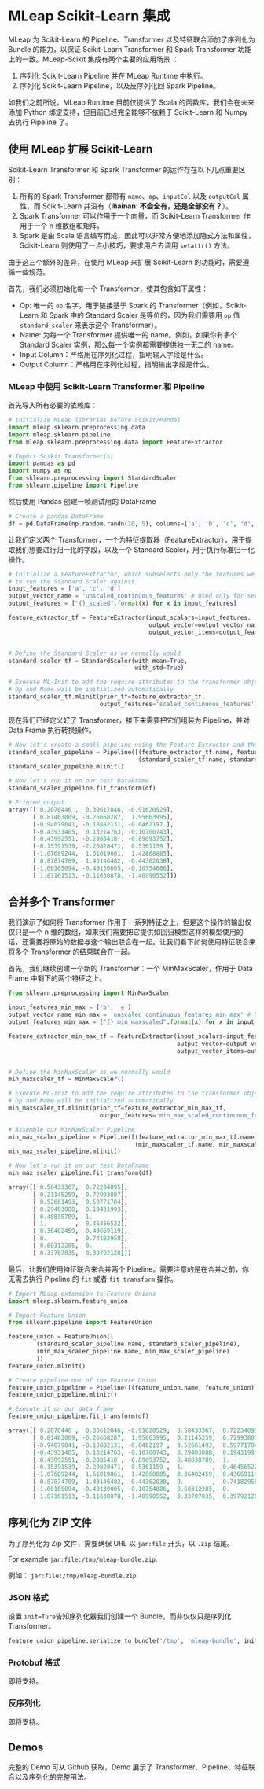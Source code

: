 # MLeap Scikit-Learn 集成

MLeap 为 Scikit-Learn 的 Pipeline、Transformer 以及特征联合添加了序列化为 Bundle 的能力，以保证 Scikit-Learn Transformer 和 Spark Transformer 功能上的一致。MLeap-Scikit 集成有两个主要的应用场景 ：

1. 序列化 Scikit-Learn Pipeline 并在 MLeap Runtime 中执行。
2. 序列化 Scikit-Learn Pipeline，以及反序列化回 Spark Pipeline。

如我们之前所说，MLeap Runtime 目前仅提供了 Scala 的函数库，我们会在未来添加 Python 绑定支持，但目前已经完全能够不依赖于 Scikit-Learn 和 Numpy 去执行 Pipeline 了。

## 使用 MLeap 扩展 Scikit-Learn

Scikit-Learn Transformer 和 Spark Transformer 的运作存在以下几点重要区别：

1. 所有的 Spark Transformer 都带有 `name`、`op`、`inputCol` 以及 `outputCol` 属性，而 Scikit-Learn 并没有（**ihainan: 不会全有，还是全部没有？**）。
2. Spark Transformer 可以作用于一个向量，而 Scikit-Learn Transformer 作用于一个 n 维数组和矩阵。
3. Spark 是由 Scala 语言编写而成，因此可以非常方便地添加隐式方法和属性，Scikit-Learn 则使用了一点小技巧，要求用户去调用 `setattr()` 方法。

由于这三个额外的差异，在使用 MLeap 来扩展 Scikit-Learn 的功能时，需要遵循一些规范。

首先，我们必须初始化每一个 Transformer，使其包含如下属性：

* Op: 唯一的 `op` 名字，用于链接基于 Spark 的 Transformer（例如，Scikit-Learn 和 Spark 中的 Standard Scaler 是等价的，因为我们需要用 `op` 值 `standard_scaler` 来表示这个 Transformer）。
* Name: 为每一个 Transformer 提供唯一的 name。例如，如果你有多个 Standard Scaler 实例，那么每一个实例都需要提供独一无二的 name。
* Input Column：严格用在序列化过程，指明输入字段是什么。
* Output Column：严格用在序列化过程，指明输出字段是什么。

### MLeap 中使用 Scikit-Learn Transformer 和 Pipeline

首先导入所有必要的依赖库：

```python
# Initialize MLeap libraries before Scikit/Pandas
import mleap.sklearn.preprocessing.data
import mleap.sklearn.pipeline
from mleap.sklearn.preprocessing.data import FeatureExtractor

# Import Scikit Transformer(s)
import pandas as pd
import numpy as np
from sklearn.preprocessing import StandardScaler
from sklearn.pipeline import Pipeline
```

然后使用 Pandas 创建一帧测试用的 DataFrame

```python
# Create a pandas DataFrame
df = pd.DataFrame(np.random.randn(10, 5), columns=['a', 'b', 'c', 'd', 'e'])
```

让我们定义两个 Transformer，一个为特征提取器（FeatureExtractor），用于提取我们想要进行归一化的字段，以及一个 Standard Scaler，用于执行标准归一化操作。

```python
# Initialize a FeatureExtractor, which subselects only the features we want
# to run the Standard Scaler against
input_features = ['a', 'c', 'd']
output_vector_name = 'unscaled_continuous_features' # Used only for serialization purposes
output_features = ["{}_scaled".format(x) for x in input_features]

feature_extractor_tf = FeatureExtractor(input_scalars=input_features,
                                        output_vector=output_vector_name,
                                        output_vector_items=output_features)


# Define the Standard Scaler as we normally would
standard_scaler_tf = StandardScaler(with_mean=True,
                                    with_std=True)

# Execute ML-Init to add the require attributes to the transformer object
# Op and Name will be initialized automatically
standard_scaler_tf.mlinit(prior_tf=feature_extractor_tf,
                          output_features='scaled_continuous_features')
```

现在我们已经定义好了 Transformer，接下来需要把它们组装为 Pipeline，并对 Data Frame 执行转换操作。

```python
# Now let's create a small pipeline using the Feature Extractor and the Standard Scaler
standard_scaler_pipeline = Pipeline([(feature_extractor_tf.name, feature_extractor_tf),
                                     (standard_scaler_tf.name, standard_scaler_tf)])
standard_scaler_pipeline.mlinit()

# Now let's run it on our test DataFrame
standard_scaler_pipeline.fit_transform(df)

# Printed output
array([[ 0.2070446 ,  0.30612846, -0.91620529],
       [ 0.81463009, -0.26668287,  1.95663995],
       [-0.94079041, -0.18882131, -0.0462197 ],
       [-0.43931405,  0.13214763, -0.10700743],
       [ 0.43992551, -0.2985418 , -0.89093752],
       [-0.15391539, -2.20828471,  0.5361159 ],
       [-1.07689244,  1.61019861,  1.42868885],
       [ 0.87874789,  1.43146482, -0.44362038],
       [-1.60105094, -0.40130005, -0.10754886],
       [ 1.87161513, -0.11630878, -1.40990552]])
```

## 合并多个 Transformer

我们演示了如何将 Transformer 作用于一系列特征之上，但是这个操作的输出仅仅只是一个 n 维的数组，如果我们需要把它提供如回归模型这样的模型使用的话，还需要将原始的数据与这个输出联合在一起。让我们看下如何使用特征联合来将多个 Transformer 的结果联合在一起。

首先，我们继续创建一个新的 Transformer：一个 MinMaxScaler，作用于 Data Frame 中剩下的两个特征之上。

```python
from sklearn.preprocessing import MinMaxScaler

input_features_min_max = ['b', 'e']
output_vector_name_min_max = 'unscaled_continuous_features_min_max' # Used only for serialization purposes
output_features_min_max = ["{}_min_maxscaled".format(x) for x in input_features_min_max]

feature_extractor_min_max_tf = FeatureExtractor(input_scalars=input_features_min_max,
                                                output_vector=output_vector_name_min_max,
                                                output_vector_items=output_features_min_max)


# Define the MinMaxScaler as we normally would
min_maxscaler_tf = MinMaxScaler()

# Execute ML-Init to add the require attributes to the transformer object
# Op and Name will be initialized automatically
min_maxscaler_tf.mlinit(prior_tf=feature_extractor_min_max_tf,
                          output_features='min_max_scaled_continuous_features')

# Assemble our MinMaxScaler Pipeline
min_max_scaler_pipeline = Pipeline([(feature_extractor_min_max_tf.name, feature_extractor_min_max_tf),
                                    (min_maxscaler_tf.name, min_maxscaler_tf)])
min_max_scaler_pipeline.mlinit()

# Now let's run it on our test DataFrame
min_max_scaler_pipeline.fit_transform(df)

array([[ 0.58433367,  0.72234095],
       [ 0.21145259,  0.72993807],
       [ 0.52661493,  0.59771784],
       [ 0.29403088,  0.19431993],
       [ 0.48838789,  1.        ],
       [ 1.        ,  0.46456522],
       [ 0.36402459,  0.43669119],
       [ 0.        ,  0.74182958],
       [ 0.60312285,  0.        ],
       [ 0.33707035,  0.39792128]])
```

最后，让我们使用特征联合来合并两个 Pipeline。需要注意的是在合并之前，你无需去执行 Pipeline 的 `fit` 或者 `fit_transform` 操作。

```python
# Import MLeap extension to Feature Unions
import mleap.sklearn.feature_union

# Import Feature Union
from sklearn.pipeline import FeatureUnion

feature_union = FeatureUnion([
        (standard_scaler_pipeline.name, standard_scaler_pipeline),
        (min_max_scaler_pipeline.name, min_max_scaler_pipeline)
        ])
feature_union.mlinit()

# Create pipeline out of the Feature Union
feature_union_pipeline = Pipeline([(feature_union.name, feature_union)])
feature_union_pipeline.mlinit()

# Execute it on our data frame
feature_union_pipeline.fit_transform(df)

array([[ 0.2070446 ,  0.30612846, -0.91620529,  0.58433367,  0.72234095],
       [ 0.81463009, -0.26668287,  1.95663995,  0.21145259,  0.72993807],
       [-0.94079041, -0.18882131, -0.0462197 ,  0.52661493,  0.59771784],
       [-0.43931405,  0.13214763, -0.10700743,  0.29403088,  0.19431993],
       [ 0.43992551, -0.2985418 , -0.89093752,  0.48838789,  1.        ],
       [-0.15391539, -2.20828471,  0.5361159 ,  1.        ,  0.46456522],
       [-1.07689244,  1.61019861,  1.42868885,  0.36402459,  0.43669119],
       [ 0.87874789,  1.43146482, -0.44362038,  0.        ,  0.74182958],
       [-1.60105094, -0.40130005, -0.10754886,  0.60312285,  0.        ],
       [ 1.87161513, -0.11630878, -1.40990552,  0.33707035,  0.39792128]])
```

## 序列化为 ZIP 文件

为了序列化为 Zip 文件，需要确保 URL 以 `jar:file` 开头，以 `.zip` 结尾。

For example `jar:file:/tmp/mleap-bundle.zip`.

例如： `jar:file:/tmp/mleap-bundle.zip`.

### JSON 格式

设置 `init=Ture`告知序列化器我们创建一个 Bundle，而非仅仅只是序列化 Transformer。

```python
feature_union_pipeline.serialize_to_bundle('/tmp', 'mleap-bundle', init=True)
```

### Protobuf 格式

即将支持。

### 反序列化

即将支持。

## Demos

完整的 Demo 可从 Github 获取，Demo 展示了 Transformer、Pipeline、特征联合以及序列化的完整用法。